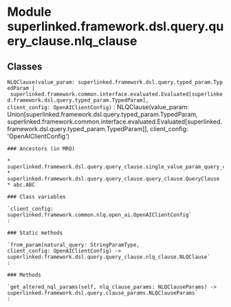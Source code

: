 Module superlinked.framework.dsl.query.query_clause.nlq_clause
==============================================================

Classes
-------

`NLQClause(value_param: superlinked.framework.dsl.query.typed_param.TypedParam | superlinked.framework.common.interface.evaluated.Evaluated[superlinked.framework.dsl.query.typed_param.TypedParam], client_config: OpenAIClientConfig)`
:   NLQClause(value_param: Union[superlinked.framework.dsl.query.typed_param.TypedParam, superlinked.framework.common.interface.evaluated.Evaluated[superlinked.framework.dsl.query.typed_param.TypedParam]], client_config: 'OpenAIClientConfig')

    ### Ancestors (in MRO)

    * superlinked.framework.dsl.query.query_clause.single_value_param_query_clause.SingleValueParamQueryClause
    * superlinked.framework.dsl.query.query_clause.query_clause.QueryClause
    * abc.ABC

    ### Class variables

    `client_config: superlinked.framework.common.nlq.open_ai.OpenAIClientConfig`
    :

    ### Static methods

    `from_param(natural_query: StringParamType, client_config: OpenAIClientConfig) ‑> superlinked.framework.dsl.query.query_clause.nlq_clause.NLQClause`
    :

    ### Methods

    `get_altered_nql_params(self, nlq_clause_params: NLQClauseParams) ‑> superlinked.framework.dsl.query.clause_params.NLQClauseParams`
    :